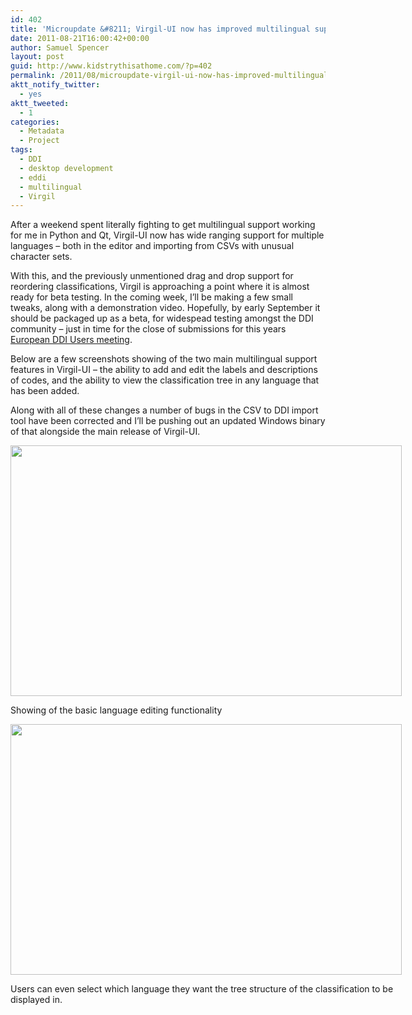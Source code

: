 ```yaml
---
id: 402
title: 'Microupdate &#8211; Virgil-UI now has improved multilingual support'
date: 2011-08-21T16:00:42+00:00
author: Samuel Spencer
layout: post
guid: http://www.kidstrythisathome.com/?p=402
permalink: /2011/08/microupdate-virgil-ui-now-has-improved-multilingual-support/
aktt_notify_twitter:
  - yes
aktt_tweeted:
  - 1
categories:
  - Metadata
  - Project
tags:
  - DDI
  - desktop development
  - eddi
  - multilingual
  - Virgil
---
```

After a weekend spent literally fighting to get multilingual support working for me in Python and Qt, Virgil-UI now has wide ranging support for multiple languages &#8211; both in the editor and importing from CSVs with unusual character sets.

With this, and the previously unmentioned drag and drop support for reordering classifications, Virgil is approaching a point where it is almost ready for beta testing. In the coming week, I&#8217;ll be making a few small tweaks, along with a demonstration video. Hopefully, by early September it should be packaged up as a beta, for widespead testing amongst the DDI community &#8211; just in time for the close of submissions for this years [European DDI Users meeting](http://www.iza.org/conference_files/EDDI2011/call_for_papers "EDDI 2011").

Below are a few screenshots showing of the two main multilingual support features in Virgil-UI &#8211; the ability to add and edit the labels and descriptions of codes, and the ability to view the classification tree in any language that has been added.

Along with all of these changes a number of bugs in the CSV to DDI import tool have been corrected and I&#8217;ll be pushing out an updated Windows binary of that alongside the main release of Virgil-UI.

<div style="width: 636px" class="wp-caption alignnone">
  <a href="http://imgur.com/7d5ZJ"><img title="Hosted by imgur.com" src="http://i.imgur.com/7d5ZJ.png" alt="" width="626" height="401" /></a>
  
  <p class="wp-caption-text">
    Showing of the basic language editing functionality
  </p>
</div>

<div style="width: 636px" class="wp-caption alignnone">
  <a href="http://imgur.com/AhUXU"><img title="Hosted by imgur.com" src="http://i.imgur.com/AhUXU.png" alt="" width="626" height="401" /></a>
  
  <p class="wp-caption-text">
    Users can even select which language they want the tree structure of the classification to be displayed in.
  </p>
</div>

&nbsp;